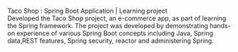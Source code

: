 Taco Shop : Spring Boot Application  | Learning project                                                                                        
Developed the Taco Shop project, an e-commerce app, as part of learning the Spring framework. The project was developed by demonstrating hands-on experience of various Spring Boot concepts including Java, Spring data,REST features, Spring security, reactor and administering  Spring.
 
